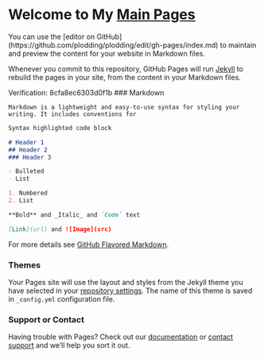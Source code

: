 
# Welcome to My [Main Pages](https://github.com/plodding/main)
<meta http-equiv="Content-Type" content="text/html; charset=UTF-8">
You can use the [editor on GitHub](https://github.com/plodding/plodding/edit/gh-pages/index.md) to maintain and preview the content for your website in Markdown files.

Whenever you commit to this repository, GitHub Pages will run [Jekyll](@jekyllrb.com) to rebuild the pages in your site, from the content in your Markdown files.
<body>Verification: 8cfa8ec6303d0f1b</body>
### Markdown

```Markdown is a lightweight and easy-to-use syntax for styling your writing. It includes conventions for```

```markdown
Syntax highlighted code block

# Header 1
## Header 2
### Header 3

- Bulleted
- List

1. Numbered
2. List

**Bold** and _Italic_ and `Code` text

[Link](url) and ![Image](src)
```

For more details see [GitHub Flavored Markdown](https://guides.github.com/features/mastering-markdown/).

### Themes

Your Pages site will use the layout and styles from the Jekyll theme you have selected in your [repository settings](https://github.com/plodding/plodding/settings/pages). The name of this theme is saved in `_config.yml` configuration file.

### Support or Contact

Having trouble with Pages? Check out our [documentation](https://docs.github.com/categories/github-pages-basics/) or [contact support](https://support.github.com/contact) and we’ll help you sort it out.
